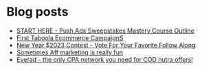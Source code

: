 # Blog posts
<!-- BLOG-POST-LIST:START -->
- [START HERE - Push Ads Sweepstakes Mastery Course Outline](https://afflift.com/f/threads/start-here-push-ads-sweepstakes-mastery-course-outline.6887/)
- [First Taboola Ecommerce CampaignS](https://afflift.com/f/threads/first-taboola-ecommerce-campaigns.10375/)
- [New Year $2023 Contest - Vote For Your Favorite Follow Along](https://afflift.com/f/threads/new-year-2023-contest-vote-for-your-favorite-follow-along.10333/)
- [Sometimes Aff marketing is really fun](https://afflift.com/f/threads/sometimes-aff-marketing-is-really-fun.10381/)
- [Everad - the only CPA network you need for COD nutra offers!](https://afflift.com/f/threads/everad-the-only-cpa-network-you-need-for-cod-nutra-offers.7700/)
<!-- BLOG-POST-LIST:END -->
